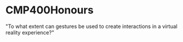# CMP400Honours
"To what extent can gestures be used to create  interactions in a virtual reality experience?"
